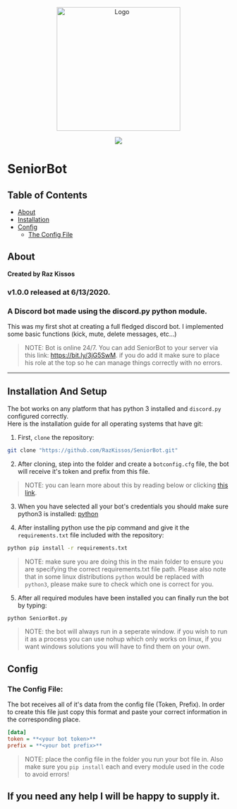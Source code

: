 <p align="center">
  <a href="https://github.com/RazKissos/SeniorBot">
    <img src="https://cdn.discordapp.com/attachments/591367551892586635/809495742414192670/Profile_Photo_Ubisoft.png" alt="Logo" width="280" height="280">
  </a>
</p>

<p align="center">
  <a href="https://github.com/RazKissos/SeniorBot">
    <img align="center" src="https://github-readme-stats.vercel.app/api/pin/?username=razkissos&repo=seniorbot&theme=dracula" />
  </a>
</p>

# SeniorBot

## Table of Contents

* [About](#about)
* [Installation](#installation-and-setup)
* [Config](#config)
  * [The Config File](#the-config-file)


## About
**Created by Raz Kissos**
### v1.0.0 released at 6/13/2020.
### A Discord bot made using the discord.py python module.

This was my first shot at creating a full fledged discord bot.
I implemented some basic functions (kick, mute, delete messages, etc...)
>NOTE: Bot is online 24/7. You can add SeniorBot to your server via this link: https://bit.ly/3jG5SwM. if you do add it make sure to place his role at the top so he can manage things correctly with no errors.

****

## Installation And Setup
The bot works on any platform that has python 3 installed and `discord.py` configured correctly.  
Here is the installation guide for all operating systems that have git:

1. First, `clone` the repository:
```sh
git clone "https://github.com/RazKissos/SeniorBot.git"
```

2. After cloning, step into the folder and create a `botconfig.cfg` file, the bot will receive it's token and prefix from this file.
> NOTE: you can learn more about this by reading below or clicking [this link](#config).

3. When you have selected all your bot's credentials you should make sure python3 is installed: [python](https://www.python.org/downloads/)

4. After installing python use the pip command and give it the `requirements.txt` file included with the repository:
```sh
python pip install -r requirements.txt
```
> NOTE: make sure you are doing this in the main folder to ensure you are specifying the correct requirements.txt file path. Please also note that in some linux distributions `python` would be replaced with `python3`, please make sure to check which one is correct for you.

5. After all required modules have been installed you can finally run the bot by typing:
```sh
python SeniorBot.py
```
> NOTE: the bot will always run in a seperate window. if you wish to run it as a process you can use nohup which only works on linux, if you want windows solutions you will have to find them on your own.

## Config
### The Config File:
The bot receives all of it's data from the config file (Token, Prefix). In order to create this file just copy this format and paste your correct information in the corresponding place.
```cfg
[data]
token = **<your bot token>**
prefix = **<your bot prefix>**
```
>NOTE: place the config file in the folder you run your bot file in. Also make sure you `pip install` each and every module used in the code to avoid errors!

## If you need any help I will be happy to supply it.
